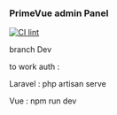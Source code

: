 ###  PrimeVue admin Panel
[![CI lint](https://github.com/pavel-pj/ui-panel/actions/workflows/main.yml/badge.svg)](https://github.com/pavel-pj/ui-panel/actions/workflows/main.yml)

branch Dev

to work auth :

Laravel :
php artisan serve

Vue :
npm run dev
